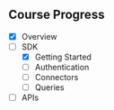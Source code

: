 <!--
 Copyright 2024 RTDIP
 
 Licensed under the Apache License, Version 2.0 (the "License");
 you may not use this file except in compliance with the License.
 You may obtain a copy of the License at
 
     https://www.apache.org/licenses/LICENSE-2.0
 
 Unless required by applicable law or agreed to in writing, software
 distributed under the License is distributed on an "AS IS" BASIS,
 WITHOUT WARRANTIES OR CONDITIONS OF ANY KIND, either express or implied.
 See the License for the specific language governing permissions and
 limitations under the License.
-->

## Course Progress
-   [X] Overview
-   [ ] SDK
    *   [X] Getting Started
    *   [ ] Authentication
    *   [ ] Connectors
    *   [ ] Queries
-   [ ] APIs